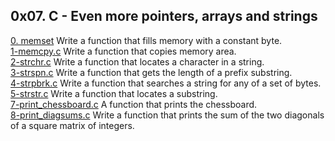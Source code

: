 ## 0x07. C - Even more pointers, arrays and strings
[0. memset]() Write a function that fills memory with a constant byte.      
[1-memcpy.c]() Write a function that copies memory area.          
[2-strchr.c]() Write a function that locates a character in a string.       
[3-strspn.c]() Write a function that gets the length of a prefix substring.         
[4-strpbrk.c]() Write a function that searches a string for any of a set of bytes.          
[5-strstr.c]() Write a function that locates a substring.         
[7-print_chessboard.c]() A function that prints the chessboard.        
[8-print_diagsums.c]() Write a function that prints the sum of the two diagonals of a square matrix of integers.        

